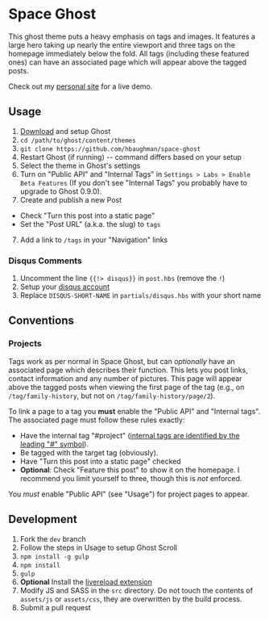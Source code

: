 # Space Ghost

This ghost theme puts a heavy emphasis on tags and images. It features a large
hero taking up nearly the entire viewport and three tags on the homepage
immediately below the fold. All tags (including these featured ones) can have an
associated page which will appear above the tagged posts.

Check out my [personal site](http://henrymarshall.xyz/) for a live demo.


## Usage
1. [Download](https://ghost.org/developers/) and setup Ghost
2. `cd /path/to/ghost/content/themes`
3. `git clone https://github.com/hbaughman/space-ghost`
4. Restart Ghost (if running) -- command differs based on your setup
5. Select the theme in Ghost's settings
6. Turn on "Public API" and "Internal Tags" in `Settings > Labs > Enable Beta
   Features` (If you don't see "Internal Tags" you probably have to upgrade to
   Ghost 0.9.0).
6. Create and publish a new Post
  - Check "Turn this post into a static page"
  - Set the "Post URL" (a.k.a. the slug) to `tags`
7. Add a link to `/tags` in your "Navigation" links


### Disqus Comments
1. Uncomment the line `{{!> disqus}}` in `post.hbs` (remove the `!`)
2. Setup your [disqus account](https://disqus.com/)
3. Replace `DISQUS-SHORT-NAME` in `partials/disqus.hbs` with your short name


## Conventions

### Projects

Tags work as per normal in Space Ghost, but can *optionally* have an associated
page which describes their function. This lets you post links, contact
information and any number of pictures. This page will appear above the tagged
posts when viewing the first page of the tag (e.g., on `/tag/family-history`,
but not on `/tag/family-history/page/2`).

To link a page to a tag you **must** enable the "Public API" and "Internal
tags". The associated page must follow these rules exactly:

- Have the internal tag "#project" ([internal tags are identified by the leading
  "#" symbol](http://support.ghost.org/internal-tags-beta/)).
- Be tagged with the target tag (obviously).
- Have "Turn this post into a static page" checked
- **Optional**: Check "Feature this post" to show it on the homepage. I
  recommend you limit yourself to three, though this is *not* enforced.

You *must* enable "Public API" (see "Usage") for project pages to appear. 


## Development
1. Fork the `dev` branch
2. Follow the steps in Usage to setup Ghost Scroll
3. `npm install -g gulp`
4. `npm install`
5. `gulp`
6. **Optional** Install the [livereload extension](https://chrome.google.com/webstore/detail/livereload/jnihajbhpnppcggbcgedagnkighmdlei?hl=en)
7. Modify JS and SASS in the `src` directory. Do not touch the contents of
   `assets/js` or `assets/css`, they are overwritten by the build process.
8. Submit a pull request

